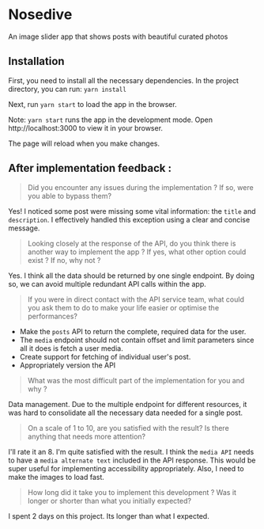 # Nosedive
An image slider app that shows posts with beautiful curated photos

## Installation

First, you need to install all the necessary dependencies. In the project directory, you can run: `yarn install`

Next, run `yarn start` to load the app in the browser.

Note: `yarn start` runs the app in the development mode. Open http://localhost:3000 to view it in your browser.

The page will reload when you make changes.

## After implementation feedback :
> Did you encounter any issues during the implementation ? If so, were you able to bypass them?

Yes! I noticed some post were missing some vital information: the `title` and `description`. I effectively handled this exception using a clear and concise message. 


> Looking closely at the response of the API, do you think there is another way to implement the app ? If yes, what other option could exist ? If no, why not ?

Yes. I think all the data should be returned by one single endpoint. By doing so, we can avoid multiple redundant API calls within the app.

> If you were in direct contact with the API service team, what could you ask them to do to make your life easier or optimise the performances?

- Make the `posts` API to return the complete, required data for the user.
- The `media` endpoint should not contain offset and limit parameters since all it does is fetch a user media.
- Create support for fetching of individual user's post.
- Appropriately version the API

> What was the most difficult part of the implementation for you and why ?

Data management. Due to the multiple endpoint for different resources, it was hard to consolidate all the necessary data needed for a single post. 

> On a scale of 1 to 10, are you satisfied with the result? Is there anything that needs more attention?

I'll rate it an 8. I'm quite satisfied with the result. I think the `media API` needs to have a `media alternate text` included in the API response. This would be super useful for implementing accessibility appropriately. Also, I need to make the images to load fast.

> How long did it take you to implement this development ? Was it longer or shorter than what you initially expected?

I spent 2 days on this project. Its longer than what I expected.

